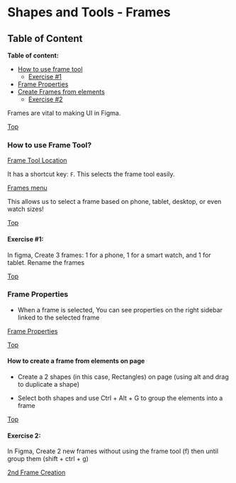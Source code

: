# Shapes and Tools - Frames

<a id="top"></a>
## Table of Content

**Table of content:**
 - [How to use frame tool](#item-one)
    - [Exercise #1](#item-two)
 - [Frame Properties](#item-three)
 - [Create Frames from elements](#item-four)
    - [Exercise #2](#item-five)
 
 <!-- headings -->
Frames are vital to making UI in Figma. 


<a id="item-one"></a>
[Top](#top)

### How to use Frame Tool?

[Frame Tool Location](./assets/FrameTool.png)

It has a shortcut key: `F`. This selects the frame tool easily. 

[Frames menu](./assets/Frames-right-sidebar.png)

This allows us to select a frame based on phone, tablet, desktop, or even watch sizes! 

<a id="item-two"></a>
[Top](#top)

#### Exercise #1: 

In figma, Create 3 frames: 1 for a phone, 1 for a smart watch, and 1 for tablet. Rename the frames

<a id="item-three"></a>
[Top](#top)

### Frame Properties
- When a frame is selected, You can see properties on the right sidebar linked to the selected frame

[Frame Properties](./assets/Frame-Properties-Right-Sidebar.png)

<a id="item-four"></a>
[Top](#top)

#### How to create a frame from elements on page
- Create a 2 shapes (in this case, Rectangles) on page (using alt and drag to duplicate a shape)

- Select both shapes and use Ctrl + Alt + G to group the elements into a frame 

<a id="item-five"></a>
[Top](#top)

#### Exercise 2: 

In Figma, Create 2 new frames without using the frame tool (f) then until group them (shift + ctrl + g)

[2nd Frame Creation](./assets/Creating-a-second-frame.png)
